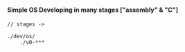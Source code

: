 #### Simple OS Developing in many stages ["assembly" & "C"]

```
// stages ->

./dev/os/
    ./v0-***

```

